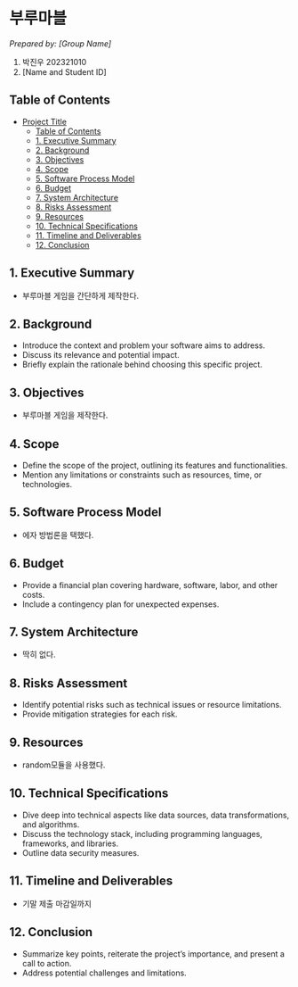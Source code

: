 # 부루마블

_Prepared by: [Group Name]_

1. 박진우 202321010
2. [Name and Student ID]


## Table of Contents

- [Project Title](#project-title)
  - [Table of Contents](#table-of-contents)
  - [1. Executive Summary](#1-executive-summary)
  - [2. Background](#2-background)
  - [3. Objectives](#3-objectives)
  - [4. Scope](#4-scope)
  - [5. Software Process Model](#5-software-process-model)
  - [6. Budget](#6-budget)
  - [7. System Architecture](#7-system-architecture)
  - [8. Risks Assessment](#8-risks-assessment)
  - [9. Resources](#9-resources)
  - [10. Technical Specifications](#10-technical-specifications)
  - [11. Timeline and Deliverables](#11-timeline-and-deliverables)
  - [12. Conclusion](#12-conclusion)


## 1. Executive Summary

- 부루마블 게임을 간단하게 제작한다.

## 2. Background

- Introduce the context and problem your software aims to address.
- Discuss its relevance and potential impact.
- Briefly explain the rationale behind choosing this specific project.

## 3. Objectives

- 부루마블 게임을 제작한다.

## 4. Scope

- Define the scope of the project, outlining its features and functionalities.
- Mention any limitations or constraints such as resources, time, or technologies.

## 5. Software Process Model

- 에자 방법론을 택했다.

## 6. Budget

- Provide a financial plan covering hardware, software, labor, and other costs.
- Include a contingency plan for unexpected expenses.

## 7. System Architecture

- 딱히 없다.

## 8. Risks Assessment

- Identify potential risks such as technical issues or resource limitations.
- Provide mitigation strategies for each risk.

## 9. Resources

- random모듈을 사용했다.

## 10. Technical Specifications

- Dive deep into technical aspects like data sources, data transformations, and algorithms.
- Discuss the technology stack, including programming languages, frameworks, and libraries.
- Outline data security measures.

## 11. Timeline and Deliverables

- 기말 제출 마감일까지

## 12. Conclusion

- Summarize key points, reiterate the project’s importance, and present a call to action.
- Address potential challenges and limitations.
